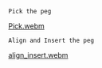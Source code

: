 `Pick the peg`

[Pick.webm](https://github.com/3505473356/Multi-PiH_Isaacgym/assets/89777028/30953785-c096-4468-abe2-4c3ef5b8a928)

`Align and Insert the peg`

[align_insert.webm](https://github.com/3505473356/Multi-PiH_Isaacgym/assets/89777028/5e2a311a-5484-4c46-9915-5a620e01fed4)

